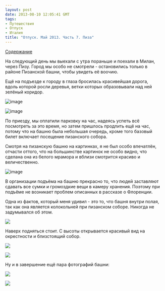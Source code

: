 ```yaml
---
layout: post
date: 2013-08-10 12:05:41 GMT
tags:
- Путешествия
- Отпуск
- Италия
title: "Отпуск. Май 2013. Часть 7. Пиза"
---
```

<p><a href="http://theuniversearound.tumblr.com/post/52147636517/2013" target="_blank">Содержание</a></p>
<p>На следующий день мы выехали с утра пораньше и поехали в Милан, через Пизу. Город мы особо не смотрели - остановились только в районе Пизанской башни, чтобы увидеть её воочию.</p>
<p>Ещё на подъезде к городу в глаза бросилась красивейшая дорога, вдоль которой росли деревья, ветки которых образовывали над ней зелёный коридор.</p>
<p><img alt="image" src="/images/e554317d1c372c4359d8237e894e6c381ecee2b601c8876b51a61e0d066446e4.jpg" /></p>
<p></p>
<p><img alt="image" src="/images/6a3967ebf12c006e9b7ea4182a70227c4a15cb18d91b9eb7d8636ccfe9e255b9.jpg" /></p>
<p></p>
<p>По приезду, мы оплатили парковку на час, надеясь успеть всё посмотреть за это время, но затем пришлось продлить ещё на час, потому что на башню была небольшая очередь, кроме того базовый билет включает посещение пизанского собора.</p>
<p>Смотря на пизанскую башню на картинках, я не был особо впечатлён, отчасти оттого, что на большинстве картинок не особо видно, что сделана она из белого мрамора и вблизи смотрится красиво и величественно.</p>
<p><img alt="image" src="/images/3e9ca3f868e4d2da19cf7c30842bb31549cec5c95e756d2bb4917b70f8fe90c5.jpg" /></p>
<p>В организации подъёма на башню прекрасно то, что людей заставляют сдавать все сумки и громоздкие вещи в камеру хранения. Поэтому при подъёме не возникает проблем описанных в рассказе о Флоренции.</p>
<p>Одна из фактов, который меня удивил - это то, что башня внутри полая, так как она является колокольней при пизанском соборе. Никогда не задумывался об этом.</p>
<p><img src="/images/af8ebeab770787287db086683733655f0d10333e996bb9e5a9e3aaccaa21e7d5.jpg" /></p>
<p></p>
<p>Наверх подняться стоит. С высоты открывается красивый вид на окрестности и близстоящий собор.</p>
<p><img src="/images/4095c89bef1df834649637478ccc609d6ac7f22e2021bfa6b7242d4429889e3a.jpg" /></p>
<p><img src="/images/5ca09f9914e0cb9a03388d2b0c03b7729b2408d4ea0b75b2e1b7684a97f97f5b.jpg" /></p>
<p></p>
<p>Ну и в завершение ещё пара фотографий башни:</p>
<p><img src="/images/23718aa694b36915708f7bded2855d814f5a9fac122ef0aff56a3716cfc669a3.jpg" /></p>
<p><img src="/images/dbb1dc2521a8136700e0ab481eacfc2732c71f77ee40849b794035495eec5297.jpg" /></p>
<p></p>
<p>&nbsp;</p>